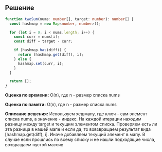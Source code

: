 ## Решение

```typescript
function twoSum(nums: number[], target: number): number[] {
  const hashmap = new Map<number, number>();

  for (let i = 0; i < nums.length; i++) {
    const curr = nums[i];
    const diff = target - curr;

    if (hashmap.has(diff)) {
      return [hashmap.get(diff), i];
    } else {
      hashmap.set(curr, i);
    }
  }

  return [];
}
```

**Оценка по времени:** O(n), где n - размер списка nums

**Оценка по памяти:** O(n), где n - размер списка nums

**Описание решения:** Используем хешмапу, где ключ - сам элемент списка nums, а значение - индекс. На каждой итерации находим разницу между target и текущим элементом списка. Проверяем есть ли эта разница в нашей мапе и если да, то вовзвращаем результат вида [hashmap.get(diff), i]. Иначе добавляем текущий элемент в мапу. В случае если прошлись по всему списку и не нашли подходящие числа, возвращаем пустой массив
